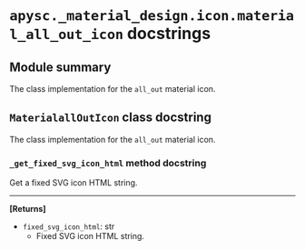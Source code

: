 # `apysc._material_design.icon.material_all_out_icon` docstrings

## Module summary

The class implementation for the `all_out` material icon.

## `MaterialallOutIcon` class docstring

The class implementation for the `all_out` material icon.

### `_get_fixed_svg_icon_html` method docstring

Get a fixed SVG icon HTML string.<hr>

**[Returns]**

- `fixed_svg_icon_html`: str
  - Fixed SVG icon HTML string.